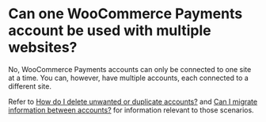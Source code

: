 # Can one WooCommerce Payments account be used with multiple websites?

No, WooCommerce Payments accounts can only be connected to one site at a time. You can, however, have multiple accounts, each connected to a different site.

Refer to [How do I delete unwanted or duplicate accounts?](https://woocommerce.com/document/how-do-i-remove-duplicate-accounts/) and [Can I migrate information between accounts?](https://woocommerce.com/document/can-i-migrate-my-information-between-accounts/) for information relevant to those scenarios.